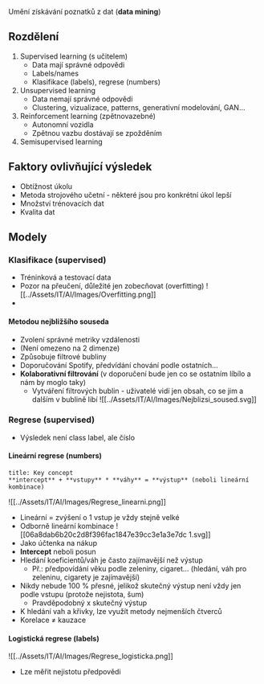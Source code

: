 Umění získávání poznatků z dat (**data mining**)

## Rozdělení
1. Supervised learning (s učitelem)
	- Data mají správné odpovědi
	- Labels/names
	- Klasifikace (labels), regrese (numbers)
2. Unsupervised learning
	- Data nemají správné odpovědi
	- Clustering, vizualizace, patterns, generativní modelování, GAN...
3. Reinforcement learning (zpětnovazebné)
	- Autonomní vozidla
	- Zpětnou vazbu dostávají se zpožděním
4. Semisupervised learning

## Faktory ovlivňující výsledek
- Obtížnost úkolu
- Metoda strojového učetní - některé jsou pro konkrétní úkol lepší
- Množství trénovacích dat
- Kvalita dat

## Modely
### Klasifikace (supervised)
- Tréninková a testovací data
- Pozor na přeučení, důležité jen zobecňovat (overfitting)
![[../Assets/IT/AI/Images/Overfitting.png]]
-
#### Metodou nejbližšího souseda
- Zvolení správné metriky vzdálenosti
- (Není omezeno na 2 dimenze)
- Způsobuje filtrové bubliny
- Doporučování Spotify, předvídání chování podle ostatních...
- **Kolaborativní filtrování** (v doporučení bude jen co se ostatním líbílo a nám by moglo taky)
	- Vytváření filtrových bublin - uživatelé vidí jen obsah, co se jim a dalším v bublině libí
![[../Assets/IT/AI/Images/Nejblizsi_soused.svg]]

### Regrese (supervised)
- Výsledek není class label, ale číslo

#### Lineární regrese (numbers)
```ad-summary
title: Key concept
**intercept** + **vstupy** * **váhy** = **výstup** (neboli lineární kombinace)
```
![[../Assets/IT/AI/Images/Regrese_linearni.png]]
- Lineární = zvýšení o 1 vstup je vždy stejně velké
- Odborně lineární kombinace
![[06a8dab6b20c2d8f396fac1847e39cc3e1a3e7dc 1.svg]]
- Jako účtenka na nákup
- **Intercept** neboli posun
- Hledání koeficientů/váh je často zajímavější než výstup
	- Př.: předpovídání věku podle zeleniny, cigaret... (hledání, váh pro zeleninu, cigarety je zajímavější)
- Nikdy nebude 100 % přesné, jelikož skutečný výstup není vždy jen podle vstupu (protože nejistota, šum)
	- Pravděpodobný x skutečný výstup
- K hledání vah a křivky, lze využít metody nejmenších čtverců
- Korelace ≠ kauzace


#### Logistická regrese (labels)
![[../Assets/IT/AI/Images/Regrese_logisticka.png]]
- Lze měřit nejistotu předpovědi

